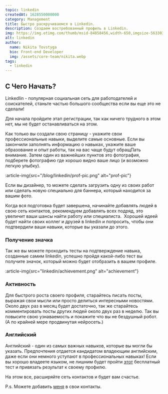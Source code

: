 ```yaml
---
topic: linkedin
createdAt: 1628550000000
category: Management
title: Быстро раскручиваемся в Linkedin.
description: Создаем востребованный профиль в Linkedin.
img: https://img.etimg.com/thumb/msid-84858456,width-650,imgsize-563303,,resizemode-4,quality-100/untitled-6vrgr.jpg
alt: linkedin
author: 
  name: Nikita Tovstyga
  bio: Front-end Developer
  img: /assets/core-team/nikita.webp
tags: 
  - linkedin
---
```

## C Чего Начать?

LinkedIin - популярная социальная сеть для работодателей и соискателей, станьте частью большого сообщества если вы еще это не сделали!

Для начала пройдите этап регистрации, так как ничего трудного в этом нет, мы не будет останавливаться на этом.

Как только вы создали свою страницу - укажите свои профессиональные навыки, выделите самые основные.
Если вы закончили заполнять информацию о навыках, укажите ваше образование и опыт работы, так на вас чаще будут обращ∏ать внимание.
Затем один из важнейших пунктов это фотография, подберете фотографию где хорошо видно ваше лицо (и возможно легкую улыбку).

:article-img{src="/blog/linkedin/prof-pic.png" alt="prof-pic"}

Если вы дизайнер, то можете сделать загрузить одну из своих работ или сделать новую специально для баннера, который находится за вашим фото.

Когда вся подготовка будет завершена, начинайте добавлять людей в свою сеть контактов, рекомендуем добавлять всех подряд, это увеличит ваши шансы найти работу или специалиста. 
Хорошей идеей будет найти своих коллег и друзей в linkedin и попросить, чтобы они подтвердили ваши навыки, которые вы указали до этого.

### Получение значка 

Так же вы можете проходить тесты на подтверждение навыка, созданные самим linkedin, успешно пройдя какой-либо тест вы получите значок, который можно будет отобразить в вашем профиле.

:article-img{src="linkedin/achievement.png" alt="achievement"}

### Активность

Для быстрого роста своего профиля, старайтесь писать посты, выражая свои мысли или просто делиться интересными новостями.
Около двух раз в месяц будет достаточно, так же старайтесь комментировать посты других людей около двух раз в неделю.
Так вы повысите свою узнаваемость и покажите что вы не бездушный робот. (А по крайней мере продвинутая нейросеть.)

### Английский

Английский - один из самых важных навыков, которые вы могли бы указать. Предпочтения отдается кандидатом владеющим английским, даже если они немного уступают в профессиональных навыках!
Если вы хорошо владеете языком, не лишним будет пройти <a href="https://www.efset.org/">этот</a> бесплатный тест и привязать результат к своему профилю. 

На этом все, расширяйте сеть контактов и будет вам счастье. 

P.s. Можете добавить <a href="https://www.linkedin.com/in/nktovs/">меня</a> в свои контакты.
